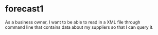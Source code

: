 # forecast1
 As a business owner, I want to be able to read in a XML file through command line that contains data about my suppliers so that I can query it.


